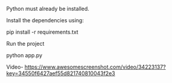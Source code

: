 Python must already be installed.

Install the dependencies using:

pip install -r requirements.txt

Run the project

python app.py

Video- https://www.awesomescreenshot.com/video/34223137?key=34550f6427aef55d821740810043f2e3